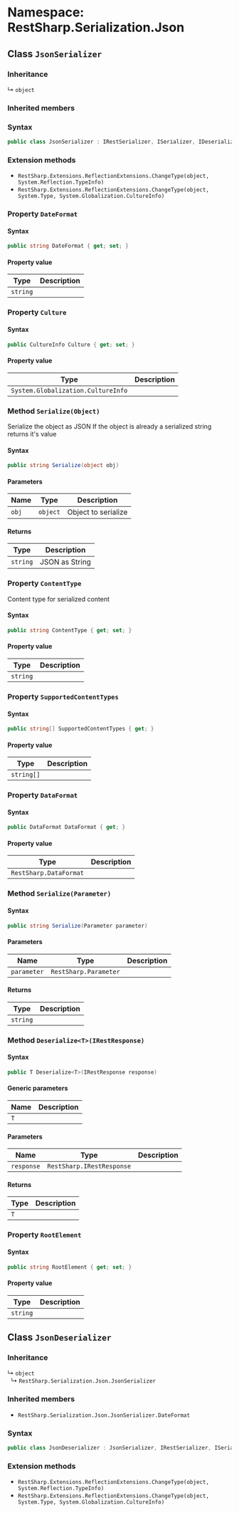# Namespace: RestSharp.Serialization.Json
## Class `JsonSerializer`

### Inheritance
↳ `object`

### Inherited members

### Syntax
```csharp
public class JsonSerializer : IRestSerializer, ISerializer, IDeserializer, IWithRootElement
```

### Extension methods
-  `RestSharp.Extensions.ReflectionExtensions.ChangeType(object, System.Reflection.TypeInfo)`
-  `RestSharp.Extensions.ReflectionExtensions.ChangeType(object, System.Type, System.Globalization.CultureInfo)`
### Property `DateFormat`

#### Syntax
```csharp
public string DateFormat { get; set; }
```
#### Property value
Type | Description
--- | ---
`string` | 



### Property `Culture`

#### Syntax
```csharp
public CultureInfo Culture { get; set; }
```
#### Property value
Type | Description
--- | ---
`System.Globalization.CultureInfo` | 



### Method `Serialize(Object)`

Serialize the object as JSON
If the object is already a serialized string returns it&apos;s value

#### Syntax
```csharp
public string Serialize(object obj)
```
#### Parameters
Name | Type | Description
--- | --- | ---
`obj` | `object` | Object to serialize

#### Returns
Type | Description
--- | ---
`string` | JSON as String



### Property `ContentType`

Content type for serialized content

#### Syntax
```csharp
public string ContentType { get; set; }
```
#### Property value
Type | Description
--- | ---
`string` | 



### Property `SupportedContentTypes`

#### Syntax
```csharp
public string[] SupportedContentTypes { get; }
```
#### Property value
Type | Description
--- | ---
`string[]` | 



### Property `DataFormat`

#### Syntax
```csharp
public DataFormat DataFormat { get; }
```
#### Property value
Type | Description
--- | ---
`RestSharp.DataFormat` | 



### Method `Serialize(Parameter)`

#### Syntax
```csharp
public string Serialize(Parameter parameter)
```
#### Parameters
Name | Type | Description
--- | --- | ---
`parameter` | `RestSharp.Parameter` | 

#### Returns
Type | Description
--- | ---
`string` | 



### Method `Deserialize<T>(IRestResponse)`

#### Syntax
```csharp
public T Deserialize<T>(IRestResponse response)
```
#### Generic parameters
Name | Description
--- | ---
`T` | 

#### Parameters
Name | Type | Description
--- | --- | ---
`response` | `RestSharp.IRestResponse` | 

#### Returns
Type | Description
--- | ---
`T` | 



### Property `RootElement`

#### Syntax
```csharp
public string RootElement { get; set; }
```
#### Property value
Type | Description
--- | ---
`string` | 



## Class `JsonDeserializer`

### Inheritance
↳ `object`<br>&nbsp;&nbsp;↳ `RestSharp.Serialization.Json.JsonSerializer`

### Inherited members
-  `RestSharp.Serialization.Json.JsonSerializer.DateFormat`
### Syntax
```csharp
public class JsonDeserializer : JsonSerializer, IRestSerializer, ISerializer, IDeserializer, IWithRootElement
```

### Extension methods
-  `RestSharp.Extensions.ReflectionExtensions.ChangeType(object, System.Reflection.TypeInfo)`
-  `RestSharp.Extensions.ReflectionExtensions.ChangeType(object, System.Type, System.Globalization.CultureInfo)`
